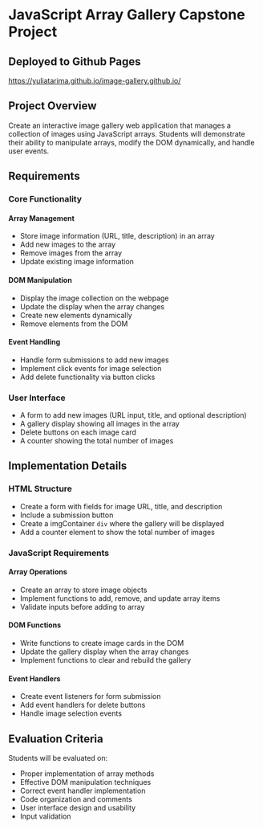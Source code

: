 # JavaScript Array Gallery Capstone Project

## Deployed to Github Pages
https://yuliatarima.github.io/image-gallery.github.io/

## Project Overview
Create an interactive image gallery web application that manages a collection of images using JavaScript arrays. Students will demonstrate their ability to manipulate arrays, modify the DOM dynamically, and handle user events.

## Requirements

### Core Functionality

#### Array Management
- Store image information (URL, title, description) in an array
- Add new images to the array
- Remove images from the array
- Update existing image information

#### DOM Manipulation
- Display the image collection on the webpage
- Update the display when the array changes
- Create new elements dynamically
- Remove elements from the DOM

#### Event Handling
- Handle form submissions to add new images
- Implement click events for image selection
- Add delete functionality via button clicks

### User Interface
- A form to add new images (URL input, title, and optional description)
- A gallery display showing all images in the array
- Delete buttons on each image card
- A counter showing the total number of images

## Implementation Details

### HTML Structure
- Create a form with fields for image URL, title, and description
- Include a submission button
- Create a imgContainer `div` where the gallery will be displayed
- Add a counter element to show the total number of images

### JavaScript Requirements

#### Array Operations
- Create an array to store image objects
- Implement functions to add, remove, and update array items
- Validate inputs before adding to array

#### DOM Functions
- Write functions to create image cards in the DOM
- Update the gallery display when the array changes
- Implement functions to clear and rebuild the gallery

#### Event Handlers
- Create event listeners for form submission
- Add event handlers for delete buttons
- Handle image selection events

## Evaluation Criteria
Students will be evaluated on:

- Proper implementation of array methods
- Effective DOM manipulation techniques
- Correct event handler implementation
- Code organization and comments
- User interface design and usability
- Input validation  